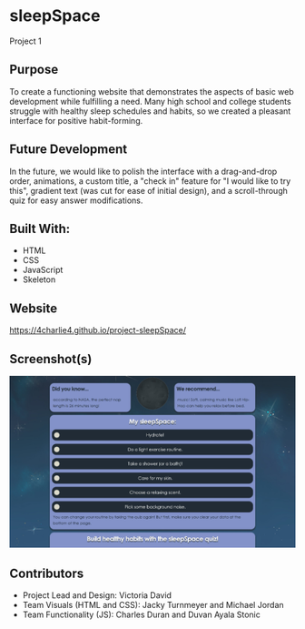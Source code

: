 # sleepSpace

Project 1

## Purpose

To create a functioning website that demonstrates the aspects of basic web development while fulfilling a need. Many high school and college students struggle with healthy sleep schedules and habits, so we created a pleasant interface for positive habit-forming.

## Future Development

In the future, we would like to polish the interface with a drag-and-drop order, animations, a custom title, a "check in" feature for "I would like to try this", gradient text (was cut for ease of initial design), and a scroll-through quiz for easy answer modifications.

## Built With:

- HTML
- CSS
- JavaScript
- Skeleton

## Website

https://4charlie4.github.io/project-sleepSpace/

## Screenshot(s)

![A screenshot of a space-themed routine scheduling website.](./assets/images/screenshot.jpg)

## Contributors

- Project Lead and Design: Victoria David
- Team Visuals (HTML and CSS): Jacky Turnmeyer and Michael Jordan
- Team Functionality (JS): Charles Duran and Duvan Ayala Stonic
